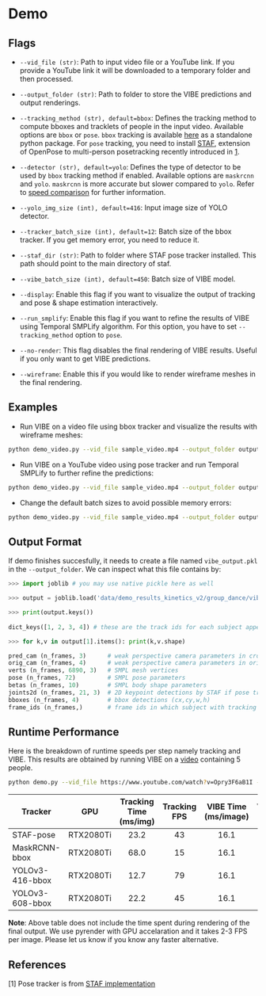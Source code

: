 # Demo

## Flags

- `--vid_file (str)`: Path to input video file or a YouTube link. If you provide a YouTube link it will be downloaded
to a temporary folder and then processed.

- `--output_folder (str)`: Path to folder to store the VIBE predictions and output renderings.

- `--tracking_method (str), default=bbox`: Defines the tracking method to compute bboxes and tracklets of people in the input video.
 Available options are `bbox` or `pose`. `bbox` tracking is available [here](https://github.com/mkocabas/multi-person-tracker) 
 as a standalone python package. For `pose` tracking, you need to install 
 [STAF](https://github.com/soulslicer/openpose/tree/staf), extension of OpenPose to 
 multi-person posetracking recently introduced in [1]().
 
- `--detector (str), default=yolo`: Defines the type of detector to be used by `bbox` tracking method if enabled. Available options are
`maskrcnn` and `yolo`. `maskrcnn` is more accurate but slower compared to `yolo`. Refer to [speed comparison](demo.md#runtime-performance) for further information.

- `--yolo_img_size (int), default=416`: Input image size of YOLO detector.

- `--tracker_batch_size (int), default=12`: Batch size of the bbox tracker. If you get memory error, you need to reduce it.  

- `--staf_dir (str)`: Path to folder where STAF pose tracker installed. This path should point to the main directory of staf.

- `--vibe_batch_size (int), default=450`: Batch size of VIBE model.

- `--display`: Enable this flag if you want to visualize the output of tracking and pose & shape estimation interactively.

- `--run_smplify`: Enable this flag if you want to refine the results of VIBE using Temporal SMPLify algorithm.
For this option, you have to set `--tracking_method` option to `pose`.

- `--no-render`: This flag disables the final rendering of VIBE results. Useful if you only want to get VIBE predictions.

- `--wireframe`: Enable this if you would like to render wireframe meshes in the final rendering. 

## Examples
- Run VIBE on a video file using bbox tracker and visualize the results with wireframe meshes:
```bash
python demo_video.py --vid_file sample_video.mp4 --output_folder output/ --tracking method bbox --detector maskrcnn --display --wireframe
```

- Run VIBE on a YouTube video using pose tracker and run Temporal SMPLify to further refine the predictions:
```bash
python demo_video.py --vid_file sample_video.mp4 --output_folder output/ --tracking method pose --display --run_smplify
```

- Change the default batch sizes to avoid possible memory errors:
```bash
python demo_video.py --vid_file sample_video.mp4 --output_folder output/ --tracker_batch_size 2 --vibe_batch_size 64
```

## Output Format

If demo finishes succesfully, it needs to create a file named `vibe_output.pkl` in the `--output_folder`.
We can inspect what this file contains by:

```python
>>> import joblib # you may use native pickle here as well

>>> output = joblib.load('data/demo_results_kinetics_v2/group_dance/vibe_output.pkl') 

>>> print(output.keys())  
                                                                                                                                                                                                                                                                                                                                                                                              
dict_keys([1, 2, 3, 4]) # these are the track ids for each subject appearing in the video

>>> for k,v in output[1].items(): print(k,v.shape) 

pred_cam (n_frames, 3)      # weak perspective camera parameters in cropped image space (s,tx,ty)
orig_cam (n_frames, 4)      # weak perspective camera parameters in original image space (sx,sy,tx,ty)
verts (n_frames, 6890, 3)   # SMPL mesh vertices
pose (n_frames, 72)         # SMPL pose parameters
betas (n_frames, 10)        # SMPL body shape parameters
joints2d (n_frames, 21, 3)  # 2D keypoint detections by STAF if pose tracking enabled otherwise None
bboxes (n_frames, 4)        # bbox detections (cx,cy,w,h)
frame_ids (n_frames,)       # frame ids in which subject with tracking id #1 appears

```

## Runtime Performance
Here is the breakdown of runtime speeds per step namely tracking and VIBE. This results are obtained by running VIBE
on a [video](https://www.youtube.com/watch?v=Opry3F6aB1I) containing 5 people.

```bash
python demo.py --vid_file https://www.youtube.com/watch?v=Opry3F6aB1I --output_folder output/ --vibe_batch_size 32 --no_render
```

| Tracker         |    GPU    | Tracking Time (ms/img) | Tracking FPS | VIBE Time (ms/image) | VIBE FPS | Total FPS |
|-----------------|:---------:|:----------------------:|:------------:|:--------------------:|:--------:|:---------:|
| STAF-pose       | RTX2080Ti |          23.2          |      43      |         16.1         |    61    |     21    |
| MaskRCNN-bbox   | RTX2080Ti |          68.0          |      15      |         16.1         |    61    |     11    |
| YOLOv3-416-bbox | RTX2080Ti |          12.7          |      79      |         16.1         |    61    |     29    |
| YOLOv3-608-bbox | RTX2080Ti |          22.2          |      45      |         16.1         |    61    |     23    |

**Note**: Above table does not include the time spent during rendering of the final output. 
We use pyrender with GPU accelaration and it takes 2-3 FPS per image. Please let us know if you know any faster alternative.

## References
[1] Pose tracker is from [STAF implementation](https://github.com/soulslicer/openpose/tree/staf)
